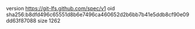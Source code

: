 version https://git-lfs.github.com/spec/v1
oid sha256:b8dfd496c65551d8b6e7496ca460652d2b6bb7b41e5ddb8cf90e09dd63f87088
size 1262
